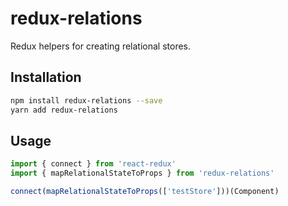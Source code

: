 # redux-relations
Redux helpers for creating relational stores.

## Installation 
```sh
npm install redux-relations --save
yarn add redux-relations
```

## Usage

```typescript
import { connect } from 'react-redux'
import { mapRelationalStateToProps } from 'redux-relations'

connect(mapRelationalStateToProps(['testStore']))(Component)
```
